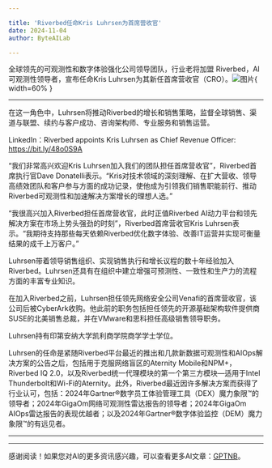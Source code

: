 ```yaml
---

title: 'Riverbed任命Kris Luhrsen为首席营收官'
date: 2024-11-04
author: ByteAILab

---
```


全球领先的可观测性和数字体验强化公司领导团队，行业老将加盟
Riverbed，AI可观测性领导者，宣布任命Kris Luhrsen为其新任首席营收官（CRO）。![图片](https://ai-techpark.com/wp-content/uploads/2024/10/Riverbed-960x540.jpg){ width=60% }

---
在这一角色中，Luhrsen将推动Riverbed的增长和销售策略，监督全球销售、渠道与联盟、续约与客户成功、咨询架构师、专业服务和销售运营。

LinkedIn：Riverbed appoints Kris Luhrsen as Chief Revenue Officer: https://bit.ly/48o0S9A

“我们非常高兴欢迎Kris Luhrsen加入我们的团队担任首席营收官”，Riverbed首席执行官Dave Donatelli表示。“Kris对技术领域的深刻理解、在扩大营收、领导高绩效团队和客户参与方面的成功记录，使他成为引领我们销售职能前行、推动Riverbed可观测性和加速解决方案增长的理想人选。”

“我很高兴加入Riverbed担任首席营收官，此时正值Riverbed AI动力平台和领先解决方案在市场上势头强劲的时刻”，Riverbed首席营收官Kris Luhrsen表示。“我期待支持那些每天依赖Riverbed优化数字体验、改善IT运营并实现可衡量结果的成千上万客户。”

Luhrsen带着领导销售组织、实现销售执行和增长议程的数十年经验加入Riverbed。Luhrsen还具有在组织中建立增强可预测性、一致性和生产力的流程方面的丰富专业知识。

在加入Riverbed之前，Luhrsen担任领先网络安全公司Venafi的首席营收官，该公司后被CyberArk收购。他此前的职务包括担任领先的开源基础架构软件提供商SUSE的北美销售总裁，并在VMware和思科担任高级销售领导职务。

Luhrsen持有印第安纳大学凯利商学院商学学士学位。

Luhrsen的任命是紧随Riverbed平台最近的推出和几款新数据可观测性和AIOps解决方案的公告之后，包括用于克服网络盲区的Aternity Mobile和NPM+，Riverbed IQ 2.0，以及Riverbed统一代理模块的第一个第三方模块—适用于Intel Thunderbolt和Wi-Fi的Aternity。此外，Riverbed最近因许多解决方案而获得了行业认可，包括：2024年Gartner®数字员工体验管理工具（DEX）魔力象限™的领导者；2024年GigaOm网络可观测性雷达报告的领导者；2024年GigaOm AIOps雷达报告的表现优越者；以及2024年Gartner®数字体验监控（DEM）魔力象限™的有远见者。


---
---
感谢阅读！如果您对AI的更多资讯感兴趣，可以查看更多AI文章：[GPTNB](https://gptnb.com)。